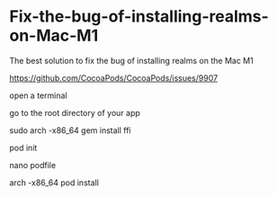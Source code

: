 # Fix-the-bug-of-installing-realms-on-Mac-M1
The best solution to fix the bug of installing realms on the Mac M1

https://github.com/CocoaPods/CocoaPods/issues/9907

open a terminal

go to the root directory of your app

sudo arch -x86_64 gem install ffi

pod init

nano podfile

arch -x86_64 pod install
